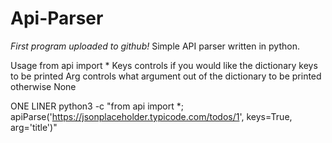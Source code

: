 # Api-Parser
*First program uploaded to github!*
Simple API parser written in python.

Usage
from api import *
Keys controls if you would like the dictionary keys to be printed
Arg controls what argument out of the dictionary to be printed otherwise None

ONE LINER
python3 -c "from api import *; apiParse('https://jsonplaceholder.typicode.com/todos/1', keys=True, arg='title')"

